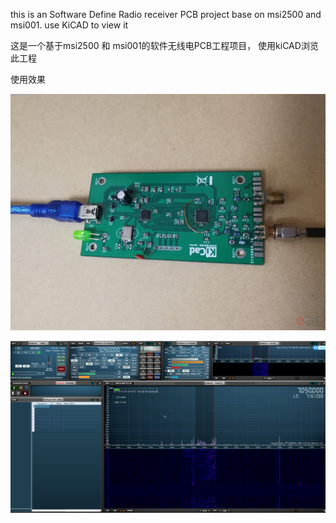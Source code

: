 this is an Software Define Radio receiver PCB project base on msi2500 and msi001. use KiCAD to view it

这是一个基于msi2500 和 msi001的软件无线电PCB工程项目， 使用kiCAD浏览此工程

使用效果

![PCB](./pcb.jpg)


![SDR](./usage.png)
